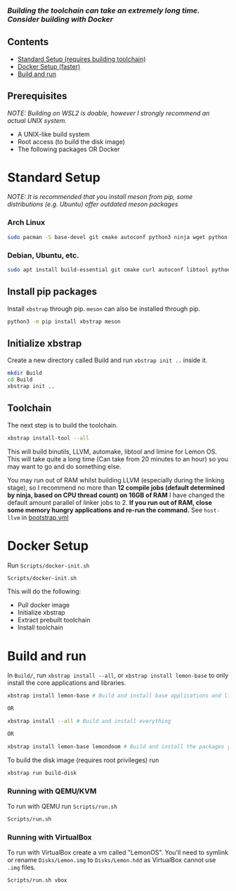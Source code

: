 ### *Building the toolchain can take an extremely long time. Consider building with Docker*

## Contents
- [Standard Setup (requires building toolchain)](#Standard-Setup)
- [Docker Setup (faster)](#Docker-Setup)
- [Build and run](#Build-and-run)

## Prerequisites
_NOTE: Building on WSL2 is doable, however I strongly recommend an actual UNIX system._
* A UNIX-like build system
* Root access (to build the disk image)
* The following packages OR Docker

# Standard Setup
*NOTE: It is recommended that you install meson from pip, some distributions (e.g. Ubuntu) offer outdated meson packages*

### Arch Linux
```sh
sudo pacman -S base-devel git cmake autoconf python3 ninja wget python-pip nasm help2man gettext gperf flex rsync git-lfs
```

### Debian, Ubuntu, etc.
```sh
sudo apt install build-essential git cmake curl autoconf libtool python3 python3-pip ninja-build nasm help2man gettext autopoint gperf texinfo wget flex rsync git-lfs
```

## Install pip packages
Install `xbstrap` through pip. `meson` can also be installed through pip.
```sh
python3 -m pip install xbstrap meson
```

## Initialize xbstrap
Create a new directory called Build and run `xbstrap init ..` inside it.
```sh
mkdir Build
cd Build
xbstrap init ..
```

## Toolchain
The next step is to build the toolchain.

```sh
xbstrap install-tool --all
```

This will build binutils, LLVM, automake, libtool and limine for Lemon OS. This will take quite a long time (Can take from 20 minutes to an hour) so you may want to go and do something else.

You may run out of RAM whilst building LLVM (especially during the linking stage), so I recommend no more than **12 compile jobs (default determined by ninja, based on CPU thread count) on 16GB of RAM** I have changed the default amount parallel of linker jobs to 2. **If you run out of RAM, close some memory hungry applications and re-run the command.** See `host-llvm` in [bootstrap.yml](../../bootstrap.yml)

# Docker Setup
Run `Scripts/docker-init.sh`
```sh
Scripts/docker-init.sh
```

This will do the following:
- Pull docker image
- Initialize xbstrap
- Extract prebuilt toolchain
- Install toolchain

# Build and run
In `Build/`, run `xbstrap install --all`, or `xbstrap install lemon-base` to only install the core applications and libraries.
```sh
xbstrap install lemon-base # Build and install base applications and libraries

OR

xbstrap install --all # Build and install everything

OR

xbstrap install lemon-base lemondoom # Build and install the packages you want
```

To build the disk image (requires root privileges) run
```sh
xbstrap run build-disk
```

### Running with QEMU/KVM
To run with QEMU run `Scripts/run.sh`
```sh
Scripts/run.sh
```

### Running with VirtualBox
To run with VirtualBox create a vm called "LemonOS". You'll need to symlink or rename `Disks/Lemon.img` to `Disks/Lemon.hdd` as VirtualBox cannot use `.img` files.
```sh
Scripts/run.sh vbox
```
